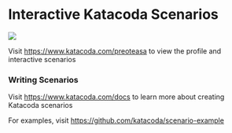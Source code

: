 # Interactive Katacoda Scenarios

[![](http://shields.katacoda.com/katacoda/preoteasa/count.svg)](https://www.katacoda.com/preoteasa "Get your profile on Katacoda.com")

Visit https://www.katacoda.com/preoteasa to view the profile and interactive scenarios

### Writing Scenarios
Visit https://www.katacoda.com/docs to learn more about creating Katacoda scenarios

For examples, visit https://github.com/katacoda/scenario-example
